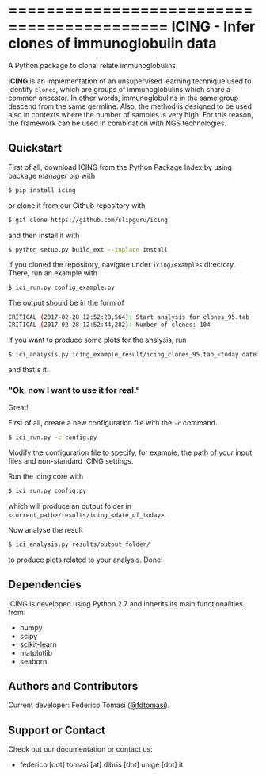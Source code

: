 ===========================================
ICING - Infer clones of immunoglobulin data
===========================================
A Python package to clonal relate immunoglobulins.

**ICING** is an implementation of an unsupervised learning technique
used to identify `clones`, which are groups of immunoglobulins which share
a common ancestor. In other words, immunoglobulins in the same group descend
from the same germline.
Also, the method is designed to be used also in contexts where
the number of samples is very high. For this reason, the framework can be used
in combination with NGS technologies.

## Quickstart
First of all, download ICING from the Python Package Index by using package manager pip
with
```bash
$ pip install icing
```
or clone it from our Github repository with
```bash
$ git clone https://github.com/slipguru/icing
```
and then install it with
```bash
$ python setup.py build_ext --inplace install
```
If you cloned the repository, navigate under `icing/examples` directory. There, run an example with
```bash
$ ici_run.py config_example.py
```
The output should be in the form of
```bash
CRITICAL (2017-02-28 12:52:28,564): Start analysis for clones_95.tab
CRITICAL (2017-02-28 12:52:44,282): Number of clones: 104
```

If you want to produce some plots for the analysis, run
```bash
$ ici_analysis.py icing_example_result/icing_clones_95.tab_<today date> .
```
and that's it.

### "Ok, now I want to use it for real."
Great!

First of all, create a new configuration file with the `-c` command.
```bash
$ ici_run.py -c config.py
```
Modify the configuration file to specify, for example, the path of your input files and non-standard ICING settings.

Run the icing core with
```bash
$ ici_run.py config.py
```
which will produce an output folder in `<current_path>/results/icing_<date_of_today>`.

Now analyse the result
```bash
$ ici_analysis.py results/output_folder/
```
to produce plots related to your analysis.
Done!

## Dependencies
ICING is developed using Python 2.7 and inherits its main functionalities from:

* numpy
* scipy
* scikit-learn
* matplotlib
* seaborn

## Authors and Contributors
Current developer: Federico Tomasi ([@fdtomasi](https://github.com/fdtomasi)).

## Support or Contact
Check out our documentation or contact us:

* federico [dot] tomasi [at] dibris [dot] unige [dot] it
